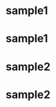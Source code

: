 # sample1
# sample1
# sample2
# sample2
<!-- budgets": [
                {
                  "type": "initial",
                  "maximumWarning": "2mb",
                  "maximumError": "5mb"
                },
                { -->